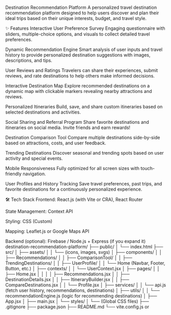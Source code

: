 Destination Recommendation Platform
A personalized travel destination recommendation platform designed to help users discover and plan their ideal trips based on their unique interests, budget, and travel style.

✨ Features
Interactive User Preference Survey
Engaging questionnaire with sliders, multiple-choice options, and visuals to collect detailed travel preferences.

Dynamic Recommendation Engine
Smart analysis of user inputs and travel history to provide personalized destination suggestions with images, descriptions, and tips.

User Reviews and Ratings
Travelers can share their experiences, submit reviews, and rate destinations to help others make informed decisions.

Interactive Destination Map
Explore recommended destinations on a dynamic map with clickable markers revealing nearby attractions and reviews.

Personalized Itineraries
Build, save, and share custom itineraries based on selected destinations and activities.

Social Sharing and Referral Program
Share favorite destinations and itineraries on social media. Invite friends and earn rewards!

Destination Comparison Tool
Compare multiple destinations side-by-side based on attractions, costs, and user feedback.

Trending Destinations
Discover seasonal and trending spots based on user activity and special events.

Mobile Responsiveness
Fully optimized for all screen sizes with touch-friendly navigation.

User Profiles and History Tracking
Save travel preferences, past trips, and favorite destinations for a continuously personalized experience.

🛠️ Tech Stack
Frontend: React.js (with Vite or CRA), React Router

State Management: Context API

Styling: CSS (Custom)

Mapping: Leaflet.js or Google Maps API

Backend (optional): Firebase / Node.js + Express (if you expand it)
destination-recommendation-platform/
├── public/
│   └── index.html
├── src/
│   ├── assets/
│   │   └── (icons, images, svgs)
│   ├── components/
│   │   ├── Recommendations/
│   │   ├── ComparisonTool/
│   │   ├── TrendingDestinations/
│   │   ├── UserProfile/
│   │   └── Home (Navbar, Footer, Button, etc.)
│   ├── contexts/
│   │   └── UserContext.jsx
│   ├── pages/
│   │   ├── Home.jsx
│   │ 
│   │   ├── Recommendations.jsx
│   │   ├── DestinationDetails.jsx
│   │   ├── ItineraryBuilder.jsx
│   │   ├── CompareDestinations.jsx
│   │   └── Profile.jsx
│   ├── services/
│   │   └── api.js (fetch user history, recommendations, destinations)
│   ├── utils/
│   │   └── recommendationEngine.js (logic for recommending destinations)
│   ├── App.jsx
│   ├── main.jsx
│   └── styles/
│       └── (Global CSS files)
├── .gitignore
├── package.json
├── README.md
└── vite.config.js or 


